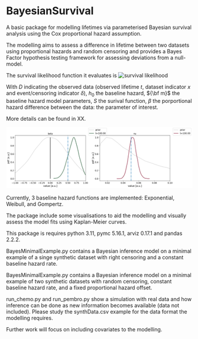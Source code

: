 # BayesianSurvival
A basic package for modelling lifetimes via parameterised Bayesian survival analysis using the Cox proportional hazard assumption.

The modelling aims to assess a difference in lifetime between two datasets using proportional hazards and random censoring and provides a Bayes Factor hypothesis testing framework for assessing deviations from a null-model.

The survival likelihood function it evaluates is
![survival likelihood](https://quicklatex.com/cache3/dc/ql_54a43280882785efef90832d0f2f96dc_l3.png)

With $D$ indicating the observed data (observed lifetime $t$, dataset indicator $x$ and event/censoring indicator $\delta$), $h_0$ the baseline hazard, ${\bf m}$ the baseline hazard model parameters, $S$ the surival function, $\beta$ the porportional hazard difference between the data: the parameter of interest.

More details can be found in XX.

![example posterior for beta and nu](src_data/synth_posteriors_20250221.png)

Currently, 3 baseline hazard functions are implemented: Exponential, Weibull, and Gompertz.

The package include some visualisations to aid the modelling and visually assess the model fits using Kaplan-Meier curves. 

This package is requires python 3.11, pymc 5.16.1, arviz 0.17.1 and pandas 2.2.2.

BayesMinimalExample.py contains a Bayesian inference model on a minimal example of a singe synthetic dataset with right censoring and a constant baseline hazard rate.

BayesMinimalExample.py contains a Bayesian inference model on a minimal example of two synthetic datasets with random censoring, constant baseline hazard rate, and a fixed proportional hazard offset.

run_chemo.py and run_pembro.py show a simulation with real data and how inference can be done as new information becomes available (data not included). Please study the synthData.csv example for the data format the modelling requires.

Further work will focus on including covariates to the modelling.


